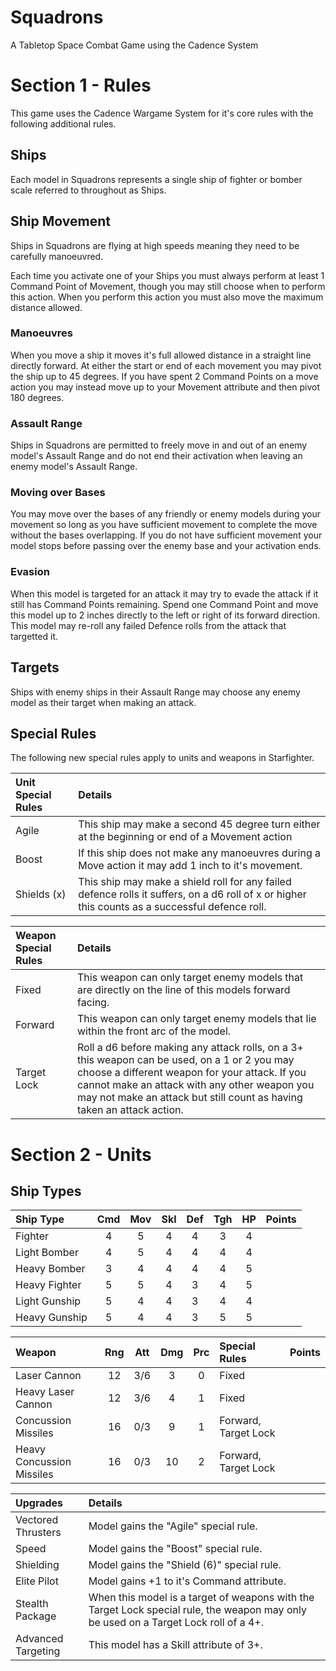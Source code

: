 Squadrons
=========

A Tabletop Space Combat Game using the Cadence System

Section 1 - Rules
=================

This game uses the Cadence Wargame System for it's core rules with the following additional rules.

## Ships 

Each model in Squadrons represents a single ship of fighter or bomber scale referred to throughout as Ships.

## Ship Movement

Ships in Squadrons are flying at high speeds meaning they need to be carefully manoeuvred.

Each time you activate one of your Ships you must always perform at least 1 Command Point of Movement, though you may still choose when to perform this action. When you perform this action you must also move the maximum distance allowed.

### Manoeuvres

When you move a ship it moves it's full allowed distance in a straight line directly forward. At either the start or end of each movement you may pivot the ship up to 45 degrees. If you have spent 2 Command Points on a move action you may instead move up to your Movement attribute and then pivot 180 degrees.

### Assault Range

Ships in Squadrons are permitted to freely move in and out of an enemy model's Assault Range and do not end their activation when leaving an enemy model's Assault Range.

### Moving over Bases

You may move over the bases of any friendly or enemy models during your movement so long as you have sufficient movement to complete the move without the bases overlapping. If you do not have sufficient movement your model stops before passing over the enemy base and your activation ends.

### Evasion

When this model is targeted for an attack it may try to evade the attack if it still has Command Points remaining. Spend one Command Point and move this model up to 2 inches directly to the left or right of its forward direction. This model may re-roll any failed Defence rolls from the attack that targetted it. 

## Targets

Ships with enemy ships in their Assault Range may choose any enemy model as their target when making an attack.

## Special Rules

The following new special rules apply to units and weapons in Starfighter.

| Unit Special Rules | Details |
| :----------------- | :------ |
| Agile | This ship may make a second 45 degree turn either at the beginning or end of a Movement action |
| Boost | If this ship does not make any manoeuvres during a Move action it may add 1 inch to it's movement. |
| Shields (x) | This ship may make a shield roll for any failed defence rolls it suffers, on a d6 roll of x or higher this counts as a successful defence roll. |

| Weapon Special Rules | Details |
| :------------------- | :------ |
| Fixed | This weapon can only target enemy models that are directly on the line of this models forward facing. |
| Forward | This weapon can only target enemy models that lie within the front arc of the model. |
| Target Lock | Roll a d6 before making any attack rolls, on a 3+ this weapon can be used, on a 1 or 2 you may choose a different weapon for your attack. If you cannot make an attack with any other weapon you may not make an attack but still count as having taken an attack action. |

Section 2 - Units
=================

## Ship Types

| Ship Type           | Cmd | Mov | Skl | Def | Tgh | HP  | Points |
| :-------------------| :-: | :-: | :-: | :-: | :-: | :-: | :----- |
| Fighter             |  4  |  5  |  4  |  4  |  3  |  4  |        |
| Light Bomber        |  4  |  5  |  4  |  4  |  4  |  4  |        |
| Heavy Bomber        |  3  |  4  |  4  |  4  |  4  |  5  |        |
| Heavy Fighter       |  5  |  5  |  4  |  3  |  4  |  5  |        |
| Light Gunship       |  5  |  4  |  4  |  3  |  4  |  4  |        |
| Heavy Gunship       |  5  |  4  |  4  |  3  |  5  |  5  |        |

| Weapon                    | Rng | Att | Dmg | Prc | Special Rules        | Points |
| :------------------------ | :-: | :-: | :-: | :-: | :------------------- | :----- |
| Laser Cannon              | 12  | 3/6 |  3  |  0  | Fixed                |        |
| Heavy Laser Cannon        | 12  | 3/6 |  4  |  1  | Fixed                |        |
| Concussion Missiles       | 16  | 0/3 |  9  |  1  | Forward, Target Lock |        |
| Heavy Concussion Missiles | 16  | 0/3 | 10  |  2  | Forward, Target Lock |        |

| Upgrades | Details |
| :------- | :------ |
| Vectored Thrusters | Model gains the "Agile" special rule. |
| Speed | Model gains the "Boost" special rule. |
| Shielding | Model gains the "Shield (6)" special rule. |
| Elite Pilot | Model gains +1 to it's Command attribute. |
| Stealth Package | When this model is a target of weapons with the Target Lock special rule, the weapon may only be used on a Target Lock roll of a 4+. |
| Advanced Targeting | This model has a Skill attribute of 3+. |
